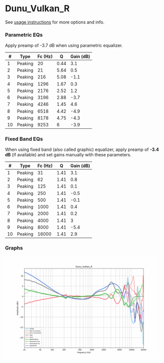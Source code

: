# Dunu_Vulkan_R
See [usage instructions](https://github.com/jaakkopasanen/AutoEq#usage) for more options and info.

### Parametric EQs
Apply preamp of -3.7 dB when using parametric equalizer.

|   # | Type    |   Fc (Hz) |    Q |   Gain (dB) |
|-----|---------|-----------|------|-------------|
|   1 | Peaking |        20 | 0.44 |         3.1 |
|   2 | Peaking |        21 | 5.64 |         0.5 |
|   3 | Peaking |       216 | 5.08 |        -1.1 |
|   4 | Peaking |      1296 | 1.67 |         0.3 |
|   5 | Peaking |      2176 | 2.52 |         1.2 |
|   6 | Peaking |      3196 | 2.88 |        -3.7 |
|   7 | Peaking |      4246 | 1.45 |         4.6 |
|   8 | Peaking |      6518 | 4.42 |        -4.9 |
|   9 | Peaking |      8178 | 4.75 |        -4.3 |
|  10 | Peaking |      9253 | 6    |        -3.9 |

### Fixed Band EQs
When using fixed band (also called graphic) equalizer, apply preamp of **-3.4 dB** (if available) and set gains manually with these parameters.

|   # | Type    |   Fc (Hz) |    Q |   Gain (dB) |
|-----|---------|-----------|------|-------------|
|   1 | Peaking |        31 | 1.41 |         3.1 |
|   2 | Peaking |        62 | 1.41 |         0.8 |
|   3 | Peaking |       125 | 1.41 |         0.1 |
|   4 | Peaking |       250 | 1.41 |        -0.5 |
|   5 | Peaking |       500 | 1.41 |        -0.1 |
|   6 | Peaking |      1000 | 1.41 |         0.4 |
|   7 | Peaking |      2000 | 1.41 |         0.2 |
|   8 | Peaking |      4000 | 1.41 |         3   |
|   9 | Peaking |      8000 | 1.41 |        -5.4 |
|  10 | Peaking |     16000 | 1.41 |         2.9 |

### Graphs
![](./Dunu_Vulkan_R.png)

